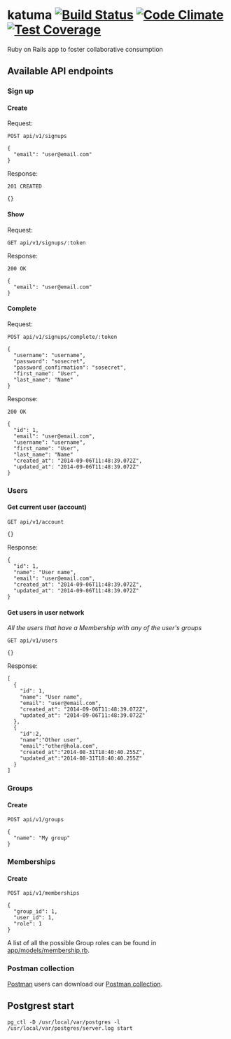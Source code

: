 # katuma [![Build Status](https://travis-ci.org/coopdevs/katuma.svg?branch=develop)](https://travis-ci.org/coopdevs/katuma) [![Code Climate](https://codeclimate.com/github/coopdevs/katuma/badges/gpa.svg)](https://codeclimate.com/github/coopdevs/katuma) [![Test Coverage](https://codeclimate.com/github/coopdevs/katuma/badges/coverage.svg)](https://codeclimate.com/github/coopdevs/katuma/coverage)

Ruby on Rails app to foster collaborative consumption

## Available API endpoints

### Sign up
#### Create
Request:
```
POST api/v1/signups

{
  "email": "user@email.com"
}
```
Response:
```
201 CREATED

{}
```
#### Show
Request:
```
GET api/v1/signups/:token
```
Response:
```
200 OK

{
  "email": "user@email.com"
}
```
#### Complete
Request:
```
POST api/v1/signups/complete/:token

{
  "username": "username",
  "password": "sosecret",
  "password_confirmation": "sosecret",
  "first_name": "User",
  "last_name": "Name"
}
```
Response:
```
200 OK

{
  "id": 1,
  "email": "user@email.com",
  "username": "username",
  "first_name": "User",
  "last_name": "Name"
  "created_at": "2014-09-06T11:48:39.072Z",
  "updated_at": "2014-09-06T11:48:39.072Z"
}
```

### Users
#### Get current user (account)
```
GET api/v1/account

{}
```
Response:
```
{
  "id": 1,
  "name": "User name",
  "email": "user@email.com",
  "created_at": "2014-09-06T11:48:39.072Z",
  "updated_at": "2014-09-06T11:48:39.072Z"
}
```
#### Get users in user network
*All the users that have a Membership with any of the user's groups*
```
GET api/v1/users

{}
```
Response:
```
[
  {
    "id": 1,
    "name": "User name",
    "email": "user@email.com",
    "created_at": "2014-09-06T11:48:39.072Z",
    "updated_at": "2014-09-06T11:48:39.072Z"
  },
  {
    "id":2,
    "name":"Other user",
    "email":"other@hola.com",
    "created_at":"2014-08-31T18:40:40.255Z",
    "updated_at":"2014-08-31T18:40:40.255Z"
  }
]
```

### Groups
#### Create
```
POST api/v1/groups

{
  "name": "My group"
}
```

### Memberships
#### Create
```
POST api/v1/memberships

{
  "group_id": 1,
  "user_id": 1,
  "role": 1
}
```
A list of all the possible Group roles can be found in [app/models/membership.rb](app/models/membership.rb).

### Postman collection
[Postman](http://www.getpostman.com) users can download our [Postman collection](postman_collection.json).

## Postgrest start
`pg_ctl -D /usr/local/var/postgres -l /usr/local/var/postgres/server.log start`
